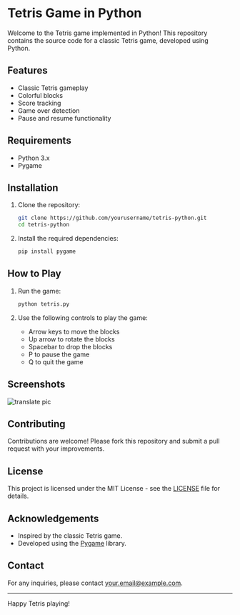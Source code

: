 # Tetris Game in Python

Welcome to the Tetris game implemented in Python! This repository contains the source code for a classic Tetris game, developed using Python.

## Features

- Classic Tetris gameplay
- Colorful blocks
- Score tracking
- Game over detection
- Pause and resume functionality

## Requirements

- Python 3.x
- Pygame

## Installation

1. Clone the repository:

    ```bash
    git clone https://github.com/yourusername/tetris-python.git
    cd tetris-python
    ```

2. Install the required dependencies:

    ```bash
    pip install pygame
    ```

## How to Play

1. Run the game:

    ```bash
    python tetris.py
    ```

2. Use the following controls to play the game:
    - Arrow keys to move the blocks
    - Up arrow to rotate the blocks
    - Spacebar to drop the blocks
    - P to pause the game
    - Q to quit the game

## Screenshots


![translate pic](https://github.com/user-attachments/assets/6adc5885-5c71-4e6d-9ef5-832b11eb1e66)

## Contributing

Contributions are welcome! Please fork this repository and submit a pull request with your improvements.

## License

This project is licensed under the MIT License - see the [LICENSE](LICENSE) file for details.

## Acknowledgements

- Inspired by the classic Tetris game.
- Developed using the [Pygame](https://www.pygame.org/) library.

## Contact

For any inquiries, please contact [your.email@example.com](mailto:your.email@example.com).

---

Happy Tetris playing!
